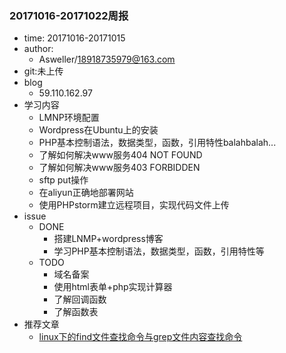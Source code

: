 ### 20171016-20171022周报

- time: 20171016-20171015
- author: 
	- Asweller/18918735979@163.com
- git:未上传
- blog
	- 59.110.162.97
- 学习内容
	* LMNP环境配置
	* Wordpress在Ubuntu上的安装
	* PHP基本控制语法，数据类型，函数，引用特性balahbalah...
	* 了解如何解决www服务404 NOT FOUND
	* 了解如何解决www服务403 FORBIDDEN
	* sftp put操作
	* 在aliyun正确地部署网站
	* 使用PHPstorm建立远程项目，实现代码文件上传
- issue 
	- DONE
		* 搭建LNMP+wordpress博客
		* 学习PHP基本控制语法，数据类型，函数，引用特性等
	- TODO
		* 域名备案
		* 使用html表单+php实现计算器
		* 了解回调函数
		* 了解函数表 
- 推荐文章
	- [linux下的find文件查找命令与grep文件内容查找命令](http://www.cnblogs.com/xudong-bupt/archive/2013/03/23/2976793.html)
